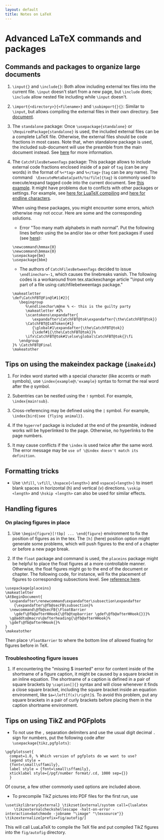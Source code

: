 ```yaml
---
layout: default
title: Notes on LaTeX
---
```

# Advanced LaTeX commands and packages
## Commands and packages to organize large documents
1. `\input{}` and `\include{}`:
  Both allow including external tex files into the current file. `\input` doesn't start from a new page, but `\include` does; `\include` allow nested file including while `\input` doesn't.

2. `\import{<directory>}{<filename>}` and `\subimport{}{}`:
  Similar to `\input`, but allows compiling the external files in their own directory. See [document](ftp://sunsite.icm.edu.pl/pub/CTAN/macros/latex/contrib/import/import.pdf).

3. The `standalone` package:
  Once `\usepackage{standalone}` or `\RequiredPackage{standalone}` is used, the included external files can be a complete LaTeX file. Otherwise, the external files should be code fractions in most cases. Note that, when standalone package is used, the included sub-document will use the preamble from the main document instead. See [here](https://tex.stackexchange.com/questions/11311/how-to-include-a-document-into-another-document) for more information.

4. The `CatchFilesBetweenTags` package:
  This package allows to include external code fractions enclosed inside of a pair of `tag` (can be any words) in the format of `%<*tag>` and `%</tag>` (`tag` can be any name). The command ` \ExecuteMetaData[path/to/file]{tag}` is commonly used to execute/expand tagged code into the current document. See [this example](https://texblog.org/2012/12/04/keeping-things-organized-in-large-documents/). It might have problems due to conflicts with other packages or settings. For example, see [here for LuaTeX compiling](https://tex.stackexchange.com/questions/234585/workaround-to-make-catchbetweenfiletags-work-with-lualatex) and [here for endline characters](https://tex.stackexchange.com/questions/164074/why-does-executemetadata-break-my-paragraphs/164163#164163).

    When using these packages, you might encounter some errors, which otherwise may not occur. Here are some and the corresponding solutions.
    + Error "Too many math alphabets in math normal". Put the following lines before using the `bm` and/or `bbm` or other font packages if used (see [here](https://tex.stackexchange.com/questions/3676/too-many-math-alphabets-error)):
    ```
    \newcommand\hmmax{0}
    \newcommand\bmmax{0}
    \usepackage{bm}
    \usepackage{bbm}
    ```
    + The authors of `CatchFilesBetweenTags` decided to issue `\endlinechar=-1`, which causes the linebreaks vanish. The following codes is a workaround from tex.stackexchange article "\input only part of a file using catchfilebetweentags package."
    ```
    \makeatletter
    \def\CatchFBT@Fin@l#1[#2]{
       \begingroup
          %\endlinechar\m@ne % <- this is the guilty party
          \makeatletter #2%
          \scantokens\expandafter{
             \expandafter\CatchFBT@tok\expandafter{\the\CatchFBT@tok}}
          \CatchFBT@IsAToken{#1}
             {\global#1\expandafter{\the\CatchFBT@tok}}
             {\xdef#1{\the\CatchFBT@tok}}%
          \ifx\CatchFBT@tok#1\else\global\CatchFBT@tok{}\fi
       \endgroup
    }% \CatchFBT@Final
    \makeatother
    ```

## Tips on using the makeindex package (`imakeidx`)
1. For index word started with a special character (like accents or math symbols), use `\index{example@\'example}` syntax to format the real word after the `@` symbol.

2. Subentries can be nestled using the `!` symbol. For example, `\index{main!sub}`.

3. Cross-referencing may be defined using the `|` symbol. For example, `\index{bird|see {flying animal}}`.

4. If the `hyperref` package is included at the end of the preamble, indexed works will be hyperlinked to the page. Otherwise, no hyperlinks to the page numbers.

5. It may cause conflicts if the `\index` is used twice after the same word. The error message may be `use of \@index doesn't match its definition`.


## Formatting tricks
+ Use `\hfill`, `\vfill`, `\hspace{<length>}` and `vspace{<length>}` to insert blank spaces in horizontal (h) and vertical (v) directions. `\vskip <length>` and `\hskip <length>` can also be used for similar effects.

## Handling figures
### On placing figures in place
1. Use `\begin{figure}[!tbp] ... \end{figure}` environment to fix the position of figures as in the tex. The `[h]` (here) position option might generate some problems, which will push figures to the end of a chapter or before a new page break.

2. If the `float` package and command is used, the `placeins` package might be helpful to place the float figures at a more controllable manner. Otherwise, the float figures might go to the end of the document or chapter. The following code, for instance, will fix the placement of figures to corresponding subsections level. See [reference here](https://tex.stackexchange.com/questions/118662/use-placeins-for-subsections).
```
\usepackage{placeins}
\makeatletter
\AtBeginDocument{
  \expandafter\renewcommand\expandafter\subsection\expandafter
    {\expandafter\@fb@secFB\subsection}%
  \newcommand\@fb@secFB{\FloatBarrier
    \gdef\@fb@afterHHook{\@fb@topbarrier \gdef\@fb@afterHHook{}}}%
  \g@addto@macro\@afterheading{\@fb@afterHHook}%
  \gdef\@fb@afterHHook{}%
}
\makeatother
```
Then place `\FloatBarrier` to where the bottom line of allowed floating for figures before in TeX.

### Troubleshooting figure issues
1. If encountering the "missing $ inserted" error for content inside of the shortname of a figure caption, it might be caused by a square bracket in an inline equation. The shortname of a caption is defined in a pair of square brackets by `\caption[]{}` syntax and will close whenever it finds a close square bracket, including the square bracket inside an equation environment, like `$a=\left[f(x)\right]$`. To avoid this problem, put any square brackets in a pair of curly brackets before placing them in the caption shortname environment. 


## Tips on using TikZ and PGFplots
+ To not use the `,` separation delimiters and use the usual digit decimal `.` sign for numbers, put the following code after `\usepackage{tikz,pgfplots}`:
```
\pgfplotsset{
  compat=1.8, % Which version of pgfplots do we want to use?
  legend style =
  {font=\small\sffamily},
  label style = {font=\small\sffamily},
  xticklabel style={/pgf/number format/.cd, 1000 sep={}}
  }
```
Of course, a few other commonly used options are included above.

+ To precompile TikZ pictures into PDF files for the first run, use
```
\usetikzlibrary{external} \tikzset{external/system call={lualatex
    \tikzexternalcheckshellescape -halt-on-error -interaction=batchmode -jobname "\image" "\texsource"}}
\tikzexternalize[prefix=fig/autofig/]
```
This will call LuaLaTeX to compile the TeX file and put compiled TikZ figures into the `fig/autofig` directory.
